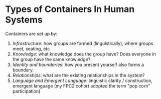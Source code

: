 
# Types of Containers In Human Systems

Containers are set up by:

1. _Infrastructure_: how groups are formed (linguistically), where groups meet, seating, etc
2. _Knowledge_: what knowledge does the group have? Does everyone in the group have the same knowledge?
3. _Identity and boundaries_: how you present yourself also forms a boundary.
4. _Relationships_: what are the existing relationships in the system?
5. _Language and Emergent Language_: linguistic clarity / construction, emergent language (my FPC2 cohort adopted the term "pop corn" participation)

